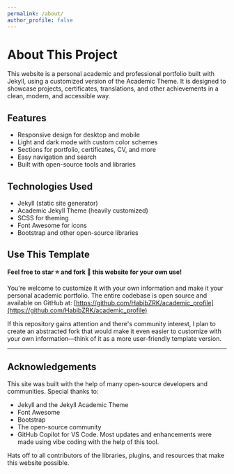 ```yaml
---
permalink: /about/
author_profile: false
---
```


# About This Project

This website is a personal academic and professional portfolio built with Jekyll, using a customized version of the Academic Theme. It is designed to showcase projects, certificates, translations, and other achievements in a clean, modern, and accessible way.

## Features
- Responsive design for desktop and mobile
- Light and dark mode with custom color schemes
- Sections for portfolio, certificates, CV, and more
- Easy navigation and search
- Built with open-source tools and libraries

## Technologies Used
- Jekyll (static site generator)
- Academic Jekyll Theme (heavily customized)
- SCSS for theming
- Font Awesome for icons
- Bootstrap and other open-source libraries

## Use This Template

**Feel free to star ⭐ and fork 🍴 this website for your own use!** 

You're welcome to customize it with your own information and make it your personal academic portfolio. The entire codebase is open source and available on GitHub at: [https://github.com/HabibZRK/academic_profile](https://github.com/HabibZRK/academic_profile)

If this repository gains attention and there's community interest, I plan to create an abstracted fork that would make it even easier to customize with your own information—think of it as a more user-friendly template version.

---

## Acknowledgements

This site was built with the help of many open-source developers and communities. Special thanks to:
- Jekyll and the Jekyll Academic Theme
- Font Awesome
- Bootstrap
- The open-source community
- GitHub Copilot for VS Code. Most updates and enhancements were made using vibe coding with the help of this tool.

Hats off to all contributors of the libraries, plugins, and resources that make this website possible.
